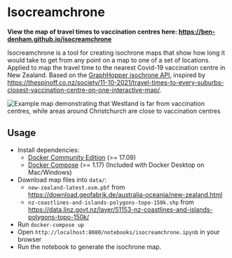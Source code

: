 # Isocreamchrone

**View the map of travel times to vaccination centres here:
https://ben-denham.github.io/isocreamchrone**

Isocreamchrone is a tool for creating isochrone maps that show how
long it would take to get from any point on a map to one of a set of
locations. Applied to map the travel time to the nearest Covid-19
vaccination centre in New Zealand. Based on the [GraphHopper isochrone
API](https://www.graphhopper.com/blog/2018/09/17/graphhopper-routing-engine-0-11-release-open-sourcing-the-isochrone-module/),
inspired by
https://thespinoff.co.nz/society/11-10-2021/travel-times-to-every-suburbs-closest-vaccination-centre-on-one-interactive-map/.

![Example map demonstrating that Westland is far from vaccination
centres, while areas around Christchurch are close to vaccination
centres](example.png)

## Usage

* Install dependencies:
  * [Docker Community Edition](https://docs.docker.com/get-docker/) (>= 17.09)
  * [Docker Compose](https://docs.docker.com/compose/install/) (>=
    1.17) (Included with Docker Desktop on Mac/Windows)
* Download map files into `data/`:
  * `new-zealand-latest.osm.pbf` from
    https://download.geofabrik.de/australia-oceania/new-zealand.html
  * `nz-coastlines-and-islands-polygons-topo-150k.shp` from
    https://data.linz.govt.nz/layer/51153-nz-coastlines-and-islands-polygons-topo-150k/
* Run `docker-compose up`
* Open `http://localhost:8080/notebooks/isocreamchrone.ipynb` in your browser
* Run the notebook to generate the isochrone map.
